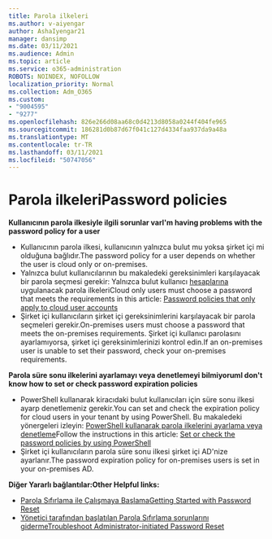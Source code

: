 ```yaml
---
title: Parola ilkeleri
ms.author: v-aiyengar
author: AshaIyengar21
manager: dansimp
ms.date: 03/11/2021
ms.audience: Admin
ms.topic: article
ms.service: o365-administration
ROBOTS: NOINDEX, NOFOLLOW
localization_priority: Normal
ms.collection: Adm_O365
ms.custom:
- "9004595"
- "9277"
ms.openlocfilehash: 826e266d08aa68c0d4213d8058a0244f404fe965
ms.sourcegitcommit: 186281d0b87d67f041c127d4334faa937da9a48a
ms.translationtype: MT
ms.contentlocale: tr-TR
ms.lasthandoff: 03/11/2021
ms.locfileid: "50747056"
---
```

# <a name="password-policies"></a><span data-ttu-id="c1751-102">Parola ilkeleri</span><span class="sxs-lookup"><span data-stu-id="c1751-102">Password policies</span></span>

<span data-ttu-id="c1751-103">**Kullanıcının parola ilkesiyle ilgili sorunlar var**</span><span class="sxs-lookup"><span data-stu-id="c1751-103">**I'm having problems with the password policy for a user**</span></span>

- <span data-ttu-id="c1751-104">Kullanıcının parola ilkesi, kullanıcının yalnızca bulut mu yoksa şirket içi mi olduğuna bağlıdır.</span><span class="sxs-lookup"><span data-stu-id="c1751-104">The password policy for a user depends on whether the user is cloud only or on-premises.</span></span>
- <span data-ttu-id="c1751-105">Yalnızca bulut kullanıcılarının bu makaledeki gereksinimleri karşılayacak bir parola seçmesi gerekir: Yalnızca bulut kullanıcı [hesaplarına](https://docs.microsoft.com/azure/active-directory/authentication/concept-sspr-policy?WT.mc_id=Portal-Microsoft_Azure_Support#password-policies-that-only-apply-to-cloud-user-accounts) uygulanacak parola ilkeleri</span><span class="sxs-lookup"><span data-stu-id="c1751-105">Cloud only users must choose a password that meets the requirements in this article: [Password policies that only apply to cloud user accounts](https://docs.microsoft.com/azure/active-directory/authentication/concept-sspr-policy?WT.mc_id=Portal-Microsoft_Azure_Support#password-policies-that-only-apply-to-cloud-user-accounts)</span></span>
- <span data-ttu-id="c1751-106">Şirket içi kullanıcıların şirket içi gereksinimlerini karşılayacak bir parola seçmeleri gerekir.</span><span class="sxs-lookup"><span data-stu-id="c1751-106">On-premises users must choose a password that meets the on-premises requirements.</span></span> <span data-ttu-id="c1751-107">Şirket içi kullanıcı parolasını ayarlamıyorsa, şirket içi gereksinimlerinizi kontrol edin.</span><span class="sxs-lookup"><span data-stu-id="c1751-107">If an on-premises user is unable to set their password, check your on-premises requirements.</span></span>

<span data-ttu-id="c1751-108">**Parola süre sonu ilkelerini ayarlamayı veya denetlemeyi bilmiyorum**</span><span class="sxs-lookup"><span data-stu-id="c1751-108">**I don't know how to set or check password expiration policies**</span></span>

- <span data-ttu-id="c1751-109">PowerShell kullanarak kiracıdaki bulut kullanıcıları için süre sonu ilkesi ayarp denetlemeniz gerekir.</span><span class="sxs-lookup"><span data-stu-id="c1751-109">You can set and check the expiration policy for cloud users in your tenant by using PowerShell.</span></span> <span data-ttu-id="c1751-110">Bu makaledeki yönergeleri izleyin: [PowerShell kullanarak parola ilkelerini ayarlama veya denetleme](https://docs.microsoft.com/azure/active-directory/authentication/concept-sspr-policy?WT.mc_id=Portal-Microsoft_Azure_Support#set-or-check-the-password-policies-by-using-powershell)</span><span class="sxs-lookup"><span data-stu-id="c1751-110">Follow the instructions in this article: [Set or check the password policies by using PowerShell](https://docs.microsoft.com/azure/active-directory/authentication/concept-sspr-policy?WT.mc_id=Portal-Microsoft_Azure_Support#set-or-check-the-password-policies-by-using-powershell)</span></span>
- <span data-ttu-id="c1751-111">Şirket içi kullanıcıların parola süre sonu ilkesi şirket içi AD'nize ayarlanır.</span><span class="sxs-lookup"><span data-stu-id="c1751-111">The password expiration policy for on-premises users is set in your on-premises AD.</span></span>

<span data-ttu-id="c1751-112">**Diğer Yararlı bağlantılar:**</span><span class="sxs-lookup"><span data-stu-id="c1751-112">**Other Helpful links:**</span></span>
- [<span data-ttu-id="c1751-113">Parola Sıfırlama ile Çalışmaya Başlama</span><span class="sxs-lookup"><span data-stu-id="c1751-113">Getting Started with Password Reset</span></span>](https://docs.microsoft.com/azure/active-directory/authentication/concept-sspr-policy?WT.mc_id=Portal-Microsoft_Azure_Support#set-or-check-the-password-policies-by-using-powershell)
- [<span data-ttu-id="c1751-114">Yönetici tarafından başlatılan Parola Sıfırlama sorunlarını giderme</span><span class="sxs-lookup"><span data-stu-id="c1751-114">Troubleshoot Administrator-initiated Password Reset</span></span>](https://docs.microsoft.com/azure/active-directory/active-directory-passwords-troubleshoot?WT.mc_id=Portal-Microsoft_Azure_Support#troubleshoot-the-password-reset-portal)
